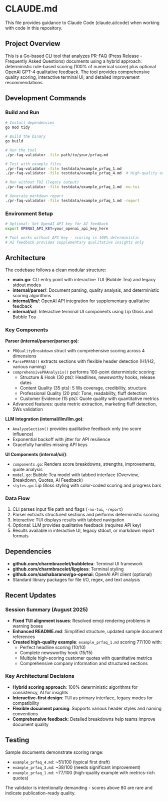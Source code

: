 # CLAUDE.md

This file provides guidance to Claude Code (claude.ai/code) when working with code in this repository.

## Project Overview

This is a Go-based CLI tool that analyzes PR-FAQ (Press Release - Frequently Asked Questions) documents using a hybrid approach: deterministic rule-based scoring (100% of numerical score) plus optional OpenAI GPT-4 qualitative feedback. The tool provides comprehensive quality scoring, interactive terminal UI, and detailed improvement recommendations.

## Development Commands

### Build and Run
```bash
# Install dependencies
go mod tidy

# Build the binary
go build

# Run the tool
./pr-faq-validator -file path/to/your/prfaq.md

# Test with example files
./pr-faq-validator -file testdata/example_prfaq_1.md
./pr-faq-validator -file testdata/example_prfaq_4.md  # High-quality example (77/100)

# Run without TUI (legacy output)
./pr-faq-validator -file testdata/example_prfaq_1.md -no-tui

# Generate markdown report
./pr-faq-validator -file testdata/example_prfaq_1.md -report
```

### Environment Setup
```bash
# Optional: Set OpenAI API key for AI feedback
export OPENAI_API_KEY=your_openai_api_key_here

# Tool works without API key - scoring is 100% deterministic
# AI feedback provides supplementary qualitative insights only
```

## Architecture

The codebase follows a clean modular structure:

- **main.go**: CLI entry point with interactive TUI (Bubble Tea) and legacy stdout modes
- **internal/parser/**: Document parsing, quality analysis, and deterministic scoring algorithms
- **internal/llm/**: OpenAI API integration for supplementary qualitative feedback
- **internal/ui/**: Interactive terminal UI components using Lip Gloss and Bubble Tea

### Key Components

**Parser (internal/parser/parser.go)**:
- `PRQualityBreakdown` struct with comprehensive scoring across 4 dimensions
- `ParsePRFAQ()` extracts sections with flexible header detection (H1/H2, various naming)
- `comprehensivePRAnalysis()` performs 100-point deterministic scoring:
  - Structure & Hook (30 pts): Headlines, newsworthy hooks, release dates
  - Content Quality (35 pts): 5 Ws coverage, credibility, structure
  - Professional Quality (20 pts): Tone, readability, fluff detection
  - Customer Evidence (15 pts): Quote quality with quantitative metrics
- Advanced features: quote metric extraction, marketing fluff detection, 5Ws validation

**LLM Integration (internal/llm/llm.go)**:
- `AnalyzeSection()` provides qualitative feedback only (no score influence)
- Exponential backoff with jitter for API resilience
- Gracefully handles missing API keys

**UI Components (internal/ui/)**:
- `components.go`: Renders score breakdowns, strengths, improvements, quote analysis
- `model.go`: Bubble Tea model with tabbed interface (Overview, Breakdown, Quotes, AI Feedback)
- `styles.go`: Lip Gloss styling with color-coded scoring and progress bars

### Data Flow
1. CLI parses input file path and flags (`-no-tui`, `-report`)
2. Parser extracts structured sections and performs deterministic scoring
3. Interactive TUI displays results with tabbed navigation
4. Optional: LLM provides qualitative feedback (requires API key)
5. Results available in interactive UI, legacy stdout, or markdown report formats

## Dependencies

- **github.com/charmbracelet/bubbletea**: Terminal UI framework
- **github.com/charmbracelet/lipgloss**: Terminal styling
- **github.com/sashabaranov/go-openai**: OpenAI API client (optional)
- Standard library packages for file I/O, regex, and text analysis

## Recent Updates

### Session Summary (August 2025)
- **Fixed TUI alignment issues**: Resolved emoji rendering problems in warning boxes
- **Enhanced README.md**: Simplified structure, updated sample document references
- **Created high-quality example**: `example_prfaq_1.md` scoring 77/100 with:
  - Perfect headline scoring (10/10)
  - Complete newsworthy hook (15/15)
  - Multiple high-scoring customer quotes with quantitative metrics
  - Comprehensive company information and structured sections

### Key Architectural Decisions
- **Hybrid scoring approach**: 100% deterministic algorithms for consistency, AI for insights
- **Interactive-first design**: TUI as primary interface, legacy modes for compatibility
- **Flexible document parsing**: Supports various header styles and naming conventions
- **Comprehensive feedback**: Detailed breakdowns help teams improve document quality

## Testing

Sample documents demonstrate scoring range:
- `example_prfaq_4.md`: ~51/100 (typical first draft)
- `example_prfaq_3.md`: ~38/100 (needs significant improvement)
- `example_prfaq_1.md`: ~77/100 (high-quality example with metrics-rich quotes)

The validator is intentionally demanding - scores above 80 are rare and indicate publication-ready quality.
